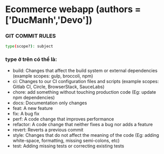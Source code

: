 # Ecommerce webapp (authors = ['DucManh','Devo'])

### GIT COMMIT RULES

```bash
type(scope?): subject
```

### type ở trên có thể là:

-  build: Changes that affect the build system or external dependencies (example scopes: gulp, broccoli, npm)
-  ci: Changes to our CI configuration files and scripts (example scopes: Gitlab CI, Circle, BrowserStack, SauceLabs)
-  chore: add something without touching production code (Eg: update npm dependencies)
-  docs: Documentation only changes
-  feat: A new feature
-  fix: A bug fix
-  perf: A code change that improves performance
-  refactor: A code change that neither fixes a bug nor adds a feature
-  revert: Reverts a previous commit
-  style: Changes that do not affect the meaning of the code (Eg: adding white-space, formatting, missing semi-colons, etc)
-  test: Adding missing tests or correcting existing tests
